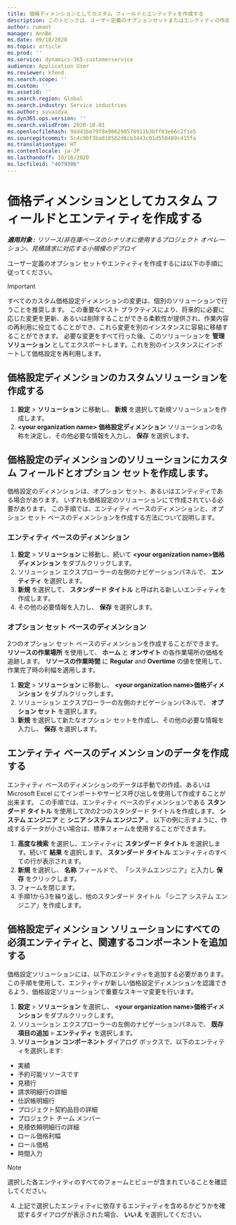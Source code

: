 ```yaml
---
title: 価格ディメンションとしてカスタム フィールドとエンティティを作成する
description: このトピックは、ユーザー定義のオプションセットまたはエンティティの作成方法について説明します。
author: rumant
manager: AnnBe
ms.date: 09/18/2020
ms.topic: article
ms.prod: ''
ms.service: dynamics-365-customerservice
audience: Application User
ms.reviewer: kfend
ms.search.scope: ''
ms.custom: ''
ms.assetid: ''
ms.search.region: Global
ms.search.industry: Service industries
ms.author: suvaidya
ms.dyn365.ops.version: ''
ms.search.validFrom: 2020-10-01
ms.openlocfilehash: 9dd43be79f8e906298578911b3bff03e66c2f1e5
ms.sourcegitcommit: 5c4c9bf3ba018562d6cb3443c01d550489c415fa
ms.translationtype: HT
ms.contentlocale: ja-JP
ms.lasthandoff: 10/16/2020
ms.locfileid: "4079306"
---
```

# <a name="create-custom-fields-and-entities-as-pricing-dimensions"></a>価格ディメンションとしてカスタム フィールドとエンティティを作成する

_**適用対象 :** リソース/非在庫ベースのシナリオに使用するプロジェクト オペレーション、見積請求に対応する小規模のデプロイ_

ユーザー定義のオプション セットやエンティティを作成するには以下の手順に従ってください。

> [!IMPORTANT]
> すべてのカスタム価格設定ディメンションの変更は、個別のソリューションで行うことを推奨します。 この重要なベスト プラクティスにより、将来的に必要に応じた変更を更新、あるいは削除することができる柔軟性が提供され、作業内容の再利用に役立てることができ、これら変更を別のインスタンスに容易に移植することができます。 必要な変更をすべて行った後、このソリューションを **管理ソリューション** としてエクスポートします。これを別のインスタンスにインポートして価格設定を再利用します。


## <a name="create-a-custom-solution-for-pricing-dimensions"></a>価格設定ディメンションのカスタムソリューションを作成する
1. **設定** > **ソリューション** に移動し、 **新規** を選択して新規ソリューションを作成します。 
2. **\<your organization name> 価格設定ディメンション** ソリューションの名称を決定し、その他必要な情報を入力し、 **保存** を選択します。
  
## <a name="create-custom-fields-and-option-sets-in-the-pricing-dimension-solution"></a>価格設定のディメンションのソリューションにカスタム フィールドとオプション セットを作成します。

価格設定のディメンションは、オプション セット、あるいはエンティティである場合があります。 いずれも価格設定のソリューションにて作成されている必要があります。 この手順では、エンティティ ベースのディメンションと、オプション セット ベースのディメンションを作成する方法について説明します。

### <a name="entity-based-dimensions"></a>エンティティ ベースのディメンション

1. **設定** > **ソリューション** に移動し、続いて **\<your organization name>価格ディメンション** をダブルクリックします。
2. ソリューション エクスプローラーの左側のナビゲーションパネルで、 **エンティティ** を選択します。
3. **新規** を選択して、 **スタンダード タイトル** と呼ばれる新しいエンティティを作成します。 
4. その他の必要情報を入力し、 **保存** を選択します。


### <a name="option-set-based-dimensions"></a>オプション セット ベースのディメンション 
2つのオプション セット ベースのディメンションを作成することができます。 **リソースの作業場所** を使用して、 **ホーム** と **オンサイト** の各作業場所の価格を追跡します。 **リソースの作業時間** に **Regular** and **Overtime** の値を使用して、作業完了時の利幅を適用します。


1. **設定** > **ソリューション** に移動し、 **\<your organization name>価格ディメンション** をダブルクリックします。 
2. ソリューション エクスプローラーの左側のナビゲーションパネルで、  **オプション セット** を選択します。 
3. **新規** を選択して新たなオプション セットを作成し、その他の必要な情報を入力し、 **保存** を選択します。

## <a name="create-data-for-entity-based-dimensions"></a>エンティティ ベースのディメンションのデータを作成する

エンティティ ベースのディメンションのデータは手動での作成、あるいは Microsoft Excel にてインポートやサービス呼び出しを使用して作成することが出来ます。 この手順では、エンティティ ベースのディメンションである **スタンダード タイトル** を使用して次の2つのスタンダード タイトルを作成します。 **システム エンジニア** と **シニア システム エンジニア** 。 以下の例に示すように、作成するデータが小さい場合は、標準フォームを使用することができます。

1. **高度な検索** を選択し、エンティティに **スタンダード タイトル** を選択します。続いて **結果** を選択します。 **スタンダード タイトル** エンティティのすべての行が表示されます。
2. **新規** を選択し、 **名称** フィールドで、 「システムエンジニア」と入力し **保存** をクリックします。
3. フォームを閉じます。 
4. 手順1から3を繰り返し、他のスタンダード タイトル 「シニア システム エンジニア」を作成します。

## <a name="add-all-required-entities-and-related-components-to-the-pricing-dimension-solution"></a>価格設定ディメンション ソリューションにすべての必須エンティティと、関連するコンポーネントを追加する
価格設定ソリューションには、以下のエンティティを追加する必要があります。 この手順を使用して、エンティティが新しい価格設定ディメンションを認識できるよう、価格設定ソリューションで重要なスキーマ変更を行います。

1. **設定** > **ソリューション** を選択し、 **\<your organization name>価格ディメンション** をダブルクリックします。 
2. ソリューション エクスプローラーの左側のナビゲーションパネルで、 **既存項目の追加** > **エンティティ** を選択します。
3. **ソリューション コンポーネント** ダイアログ ボックスで、以下のエンティティを選択します:

  - 実績
  - 予約可能リソースです
  - 見積行
  - 請求明細行の詳細
  - 仕訳帳明細行
  - プロジェクト契約品目の詳細
  - プロジェクト チーム メンバー
  - 見積依頼明細行の詳細
  - ロール価格利幅
  - ロール価格 
  - 時間入力 


> [!NOTE]
> 選択した各エンティティのすべてのフォームとビューが含まれていることを確認してください。

4. 上記で選択したエンティティに依存するエンティティを含めるかどうかを確認するダイアログが表示された場合、 **いいえ** を選択してください。

